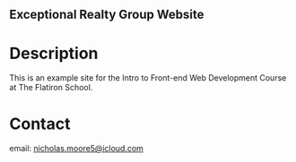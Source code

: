 Exceptional Realty Group Website
---

# Description

This is an example site for the Intro to Front-end Web Development Course at The Flatiron School.

# Contact

email: nicholas.moore5@icloud.com
